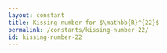 ```yaml
---
layout: constant
title: Kissing number for $\mathbb{R}^{22}$
permalink: /constants/kissing-number-22/
id: kissing-number-22
---
```

